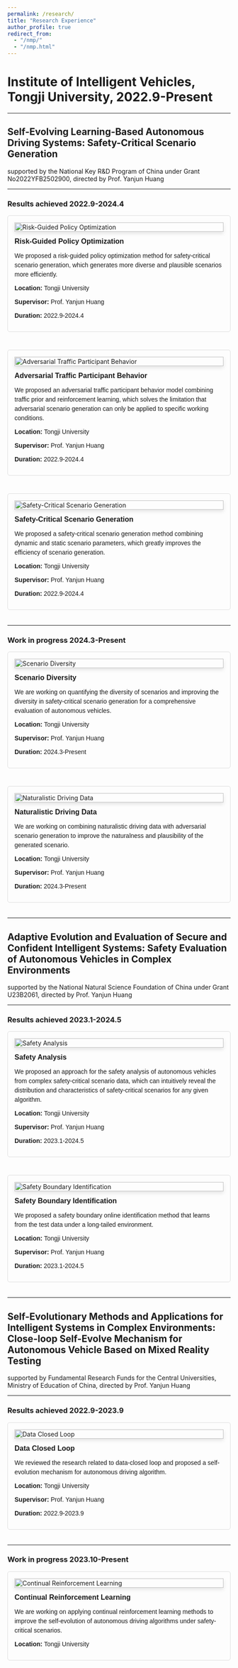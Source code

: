 ```yaml
---
permalink: /research/
title: "Research Experience"
author_profile: true
redirect_from: 
  - "/nmp/"
  - "/nmp.html"
---
```


<style>
.research-grid {
  display: flex;
  flex-wrap: wrap;
  gap: 20px;
}

.research-item {
  display: flex;
  flex-direction: column;
  align-items: flex-start;
  border: 1px solid #ddd;
  border-radius: 5px;
  overflow: hidden;
  width: 100%;
  text-decoration: none;
  color: inherit;
  margin-bottom: 20px;
  transition: transform 0.3s ease;
  height: auto;
  padding: 15px;
}

.research-item:hover {
  transform: scale(1.05);
}

.research-image {
  width: 100%;
  height: auto;
  max-height: 200px;
  object-fit: cover;
  object-position: top;
  box-shadow: 0 4px 8px rgba(0, 0, 0, 0.1);
  margin-bottom: 10px;
}

.research-text {
  width: 100%;
  font-family: Arial, sans-serif;
}

.research-item h4,
.research-item p,
.research-item a {
  text-decoration: none !important;
  margin: 0 0 10px;
  color: inherit;
  font-size: 14px;
  line-height: 1.5;
}

.research-item h4 {
  font-size: 16px;
  font-weight: bold;
}

.research-item:hover h4,
.research-item:hover p,
.research-item:hover a {
  text-decoration: none !important;
}

a {
  text-decoration: none !important;
}
</style>

# Institute of Intelligent Vehicles, Tongji University, 2022.9-Present

---

## Self-Evolving Learning-Based Autonomous Driving Systems: Safety-Critical Scenario Generation
supported by the National Key R&D Program of China under Grant No2022YFB2502900, directed by Prof. Yanjun Huang

---

### Results achieved 2022.9-2024.4
<div class="research-grid">
  <div class="research-item">
    <img src="/images/PriorRiskEstimationModel.png" alt="Risk-Guided Policy Optimization" class="research-image">
    <div class="research-text">
      <h4>Risk-Guided Policy Optimization</h4>
      <p>We proposed a risk-guided policy optimization method for safety-critical scenario generation, which generates more diverse and plausible scenarios more efficiently.</p>
      <p><strong>Location:</strong> Tongji University</p>
      <p><strong>Supervisor:</strong> Prof. Yanjun Huang</p>
      <p><strong>Duration:</strong> 2022.9-2024.4</p>
    </div>
  </div>
  
  <div class="research-item">
    <img src="/images/PriorTrafficModel_Framework.png" alt="Adversarial Traffic Participant Behavior" class="research-image">
    <div class="research-text">
      <h4>Adversarial Traffic Participant Behavior</h4>
      <p>We proposed an adversarial traffic participant behavior model combining traffic prior and reinforcement learning, which solves the limitation that adversarial scenario generation can only be applied to specific working conditions.</p>
      <p><strong>Location:</strong> Tongji University</p>
      <p><strong>Supervisor:</strong> Prof. Yanjun Huang</p>
      <p><strong>Duration:</strong> 2022.9-2024.4</p>
    </div>
  </div>

  <div class="research-item">
    <img src="/images/paper1-framework.png" alt="Safety-Critical Scenario Generation" class="research-image">
    <div class="research-text">
      <h4>Safety-Critical Scenario Generation</h4>
      <p>We proposed a safety-critical scenario generation method combining dynamic and static scenario parameters, which greatly improves the efficiency of scenario generation.</p>
      <p><strong>Location:</strong> Tongji University</p>
      <p><strong>Supervisor:</strong> Prof. Yanjun Huang</p>
      <p><strong>Duration:</strong> 2022.9-2024.4</p>
    </div>
  </div>
</div>

---

### Work in progress 2024.3-Present
<div class="research-grid">
  <div class="research-item">
    <img src="/images/DiversityImprovement.png" alt="Scenario Diversity" class="research-image">
    <div class="research-text">
      <h4>Scenario Diversity</h4>
      <p>We are working on quantifying the diversity of scenarios and improving the diversity in safety-critical scenario generation for a comprehensive evaluation of autonomous vehicles.</p>
      <p><strong>Location:</strong> Tongji University</p>
      <p><strong>Supervisor:</strong> Prof. Yanjun Huang</p>
      <p><strong>Duration:</strong> 2024.3-Present</p>
    </div>
  </div>
  
  <div class="research-item">
    <img src="/images/paper1-framework.png" alt="Naturalistic Driving Data" class="research-image">
    <div class="research-text">
      <h4>Naturalistic Driving Data</h4>
      <p>We are working on combining naturalistic driving data with adversarial scenario generation to improve the naturalness and plausibility of the generated scenario.</p>
      <p><strong>Location:</strong> Tongji University</p>
      <p><strong>Supervisor:</strong> Prof. Yanjun Huang</p>
      <p><strong>Duration:</strong> 2024.3-Present</p>
    </div>
  </div>
</div>

---

## Adaptive Evolution and Evaluation of Secure and Confident Intelligent Systems: Safety Evaluation of Autonomous Vehicles in Complex Environments
supported by the National Natural Science Foundation of China under Grant U23B2061, directed by Prof. Yanjun Huang

---

### Results achieved 2023.1-2024.5
<div class="research-grid">
  <div class="research-item">
    <img src="/images/paper4-framework.png" alt="Safety Analysis" class="research-image">
    <div class="research-text">
      <h4>Safety Analysis</h4>
      <p>We proposed an approach for the safety analysis of autonomous vehicles from complex safety-critical scenario data, which can intuitively reveal the distribution and characteristics of safety-critical scenarios for any given algorithm.</p>
      <p><strong>Location:</strong> Tongji University</p>
      <p><strong>Supervisor:</strong> Prof. Yanjun Huang</p>
      <p><strong>Duration:</strong> 2023.1-2024.5</p>
    </div>
  </div>
  
  <div class="research-item">
    <img src="/images/SafetyBoundaryIndentification_Illustration.png" alt="Safety Boundary Identification" class="research-image">
    <div class="research-text">
      <h4>Safety Boundary Identification</h4>
      <p>We proposed a safety boundary online identification method that learns from the test data under a long-tailed environment.</p>
      <p><strong>Location:</strong> Tongji University</p>
      <p><strong>Supervisor:</strong> Prof. Yanjun Huang</p>
      <p><strong>Duration:</strong> 2023.1-2024.5</p>
    </div>
  </div>
</div>

---

## Self-Evolutionary Methods and Applications for Intelligent Systems in Complex Environments: Close-loop Self-Evolve Mechanism for Autonomous Vehicle Based on Mixed Reality Testing
supported by Fundamental Research Funds for the Central Universities, Ministry of Education of China, directed by Prof. Yanjun Huang

---

### Results achieved 2022.9-2023.9
<div class="research-grid">
  <div class="research-item">
    <img src="/images/paper2-framework.png" alt="Data Closed Loop" class="research-image">
    <div class="research-text">
      <h4>Data Closed Loop</h4>
      <p>We reviewed the research related to data-closed loop and proposed a self-evolution mechanism for autonomous driving algorithm.</p>
      <p><strong>Location:</strong> Tongji University</p>
      <p><strong>Supervisor:</strong> Prof. Yanjun Huang</p>
      <p><strong>Duration:</strong> 2022.9-2023.9</p>
    </div>
  </div>
</div>

---

### Work in progress 2023.10-Present
<div class="research-grid">
  <div class="research-item">
    <img src="/images/SelfEvolveMechanisim_Framework.png" alt="Continual Reinforcement Learning" class="research-image">
    <div class="research-text">
      <h4>Continual Reinforcement Learning</h4>
      <p>We are working on applying continual reinforcement learning methods to improve the self-evolution of autonomous driving algorithms under safety-critical scenarios.</p>
      <p><strong>Location:</strong> Tongji University</
